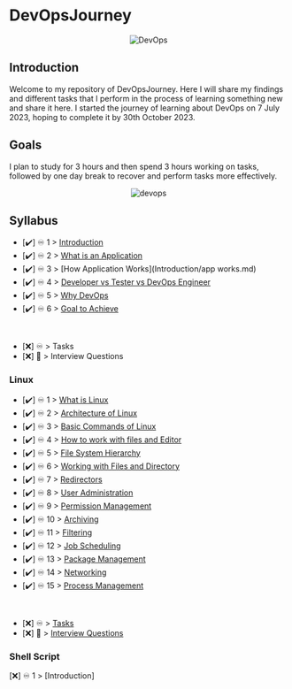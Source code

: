 # DevOpsJourney
<p align="center">
  <img src="https://github.com/MeatBag69/DevOpsJourney/assets/55755926/1f06ce65-afb0-47d3-96b2-798bcc53fc35" alt="DevOps">
</p>

## Introduction

Welcome to my repository of DevOpsJourney. Here I will share my findings and different tasks that I perform in the process of learning something new and share it here. I started the journey of learning about DevOps on 7 July 2023, hoping to complete it by 30th October 2023.

## Goals

I plan to study for 3 hours and then spend 3 hours working on tasks, followed by one day break to recover and perform tasks more effectively.

<p align="center">
  <img src="https://media1.giphy.com/media/v1.Y2lkPTc5MGI3NjExOWw4YmVpOGlkNTd0OW1tdDlxM3owajJlaGsxNHZoaGx1YW5yMzIzNyZlcD12MV9pbnRlcm5hbF9naWZfYnlfaWQmY3Q9Zw/3og0ICG4WxdKSRzE3K/giphy.gif" alt="devops">
</p>


## Syllabus
- [✔️] ♾️ 1 > [Introduction](Introduction/Intro.md)
- [✔️] ♾️ 2 > [What is an Application](Introduction/Application.md)
- [✔️] ♾️ 3 > [How Application Works](Introduction/app works.md)
- [✔️] ♾️ 4 > [Developer vs Tester vs DevOps Engineer](Introduction/dev_vs_tester_vs_devops.md)
- [✔️] ♾️ 5 > [Why DevOps](Introduction/why.md)
- [✔️] ♾️ 6 > [Goal to Achieve](Introduction/goal_to_achieve.md)
<br>

- [❌] ♾️ > Tasks
- [❌] 💯 > Interview Questions
  

### Linux
- [✔️] ♾️ 1 > [What is Linux](Linux/What.md)
- [✔️] ♾️ 2 > [Architecture of Linux](Linux/Architecture.md)
- [✔️] ♾️ 3 > [Basic Commands of Linux](Linux/Basic_Commands.md)
- [✔️] ♾️ 4 > [How to work with files and Editor](Linux/work_with_file_and_Editor.md)
- [✔️] ♾️ 5 > [File System Hierarchy](Linux/File_System_Hierarchy.md)
- [✔️] ♾️ 6 > [Working with Files and Directory](Linux/Working_with_File_and_Directory.md)
- [✔️] ♾️ 7 > [Redirectors](Linux/Redirectors.md)
- [✔️] ♾️ 8 > [User Administration](Linux/Administrations.md)
- [✔️] ♾️ 9 > [Permission Management](Linux/Permission_Management.md)
- [✔️] ♾️ 10 > [Archiving](Linux/Archiving.md)
- [✔️] ♾️ 11 > [Filtering](Linux/Filtering.md)
- [✔️] ♾️ 12 > [Job Scheduling](Linux/Job_Scheduling.md)
- [✔️] ♾️ 13 > [Package Management](Linux/Package_Management.md)
- [✔️] ♾️ 14 > [Networking](Linux/Networking.md)
- [✔️] ♾️ 15 > [Process Management](Linux/Process_Management.md)
<br>

- [❌] ♾️ > [Tasks](Linux/Tasks/Readme.md)
- [❌] 💯 > [Interview Questions](Linux/Interview_Questions/Readme.md)


### Shell Script
[❌] ♾️ 1 > [Introduction]

